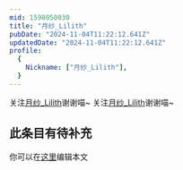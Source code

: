 ```yaml
---
mid: 1598050030
title: "月纱_Lilith"
pubDate: "2024-11-04T11:22:12.641Z"
updatedDate: "2024-11-04T11:22:12.641Z"
profile:
  {
    Nickname: ["月纱_Lilith"],
  }
---
```


关注[月纱_Lilith](https://space.bilibili.com/1598050030)谢谢喵~ 关注[月纱_Lilith](https://space.bilibili.com/1598050030)谢谢喵~

## 此条目有待补充
你可以在[这里](https://github.com/Yuhanawa/VTuber.ICU/edit/master/src/content/v/月纱_Lilith/index.md)编辑本文

